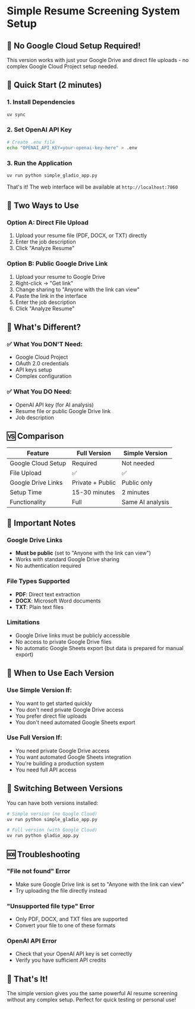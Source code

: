 # Simple Resume Screening System Setup

## 🎉 No Google Cloud Setup Required!

This version works with just your Google Drive and direct file uploads - no complex Google Cloud Project setup needed.

## 🚀 Quick Start (2 minutes)

### 1. Install Dependencies
```bash
uv sync
```

### 2. Set OpenAI API Key
```bash
# Create .env file
echo "OPENAI_API_KEY=your-openai-key-here" > .env
```

### 3. Run the Application
```bash
uv run python simple_gladio_app.py
```

That's it! The web interface will be available at `http://localhost:7860`

## 📁 Two Ways to Use

### Option A: Direct File Upload
1. Upload your resume file (PDF, DOCX, or TXT) directly
2. Enter the job description
3. Click "Analyze Resume"

### Option B: Public Google Drive Link
1. Upload your resume to Google Drive
2. Right-click → "Get link"
3. Change sharing to "Anyone with the link can view"
4. Paste the link in the interface
5. Enter the job description
6. Click "Analyze Resume"

## 🔧 What's Different?

### ✅ What You DON'T Need:
- Google Cloud Project
- OAuth 2.0 credentials
- API keys setup
- Complex configuration

### ✅ What You DO Need:
- OpenAI API key (for AI analysis)
- Resume file or public Google Drive link
- Job description

## 🆚 Comparison

| Feature | Full Version | Simple Version |
|---------|-------------|----------------|
| Google Cloud Setup | Required | Not needed |
| File Upload | ✅ | ✅ |
| Google Drive Links | Private + Public | Public only |
| Setup Time | 15-30 minutes | 2 minutes |
| Functionality | Full | Same AI analysis |

## 🚨 Important Notes

### Google Drive Links
- **Must be public** (set to "Anyone with the link can view")
- Works with standard Google Drive sharing
- No authentication required

### File Types Supported
- **PDF**: Direct text extraction
- **DOCX**: Microsoft Word documents  
- **TXT**: Plain text files

### Limitations
- Google Drive links must be publicly accessible
- No access to private Google Drive files
- No automatic Google Sheets export (but data is prepared for manual export)

## 🎯 When to Use Each Version

### Use Simple Version If:
- You want to get started quickly
- You don't need private Google Drive access
- You prefer direct file uploads
- You don't need automated Google Sheets export

### Use Full Version If:
- You need private Google Drive access
- You want automated Google Sheets integration
- You're building a production system
- You need full API access

## 🔄 Switching Between Versions

You can have both versions installed:

```bash
# Simple version (no Google Cloud)
uv run python simple_gladio_app.py

# Full version (with Google Cloud)
uv run python gladio_app.py
```

## 🆘 Troubleshooting

### "File not found" Error
- Make sure Google Drive link is set to "Anyone with the link can view"
- Try uploading the file directly instead

### "Unsupported file type" Error
- Only PDF, DOCX, and TXT files are supported
- Convert your file to one of these formats

### OpenAI API Error
- Check that your OpenAI API key is set correctly
- Verify you have sufficient API credits

## 🎉 That's It!

The simple version gives you the same powerful AI resume screening without any complex setup. Perfect for quick testing or personal use! 